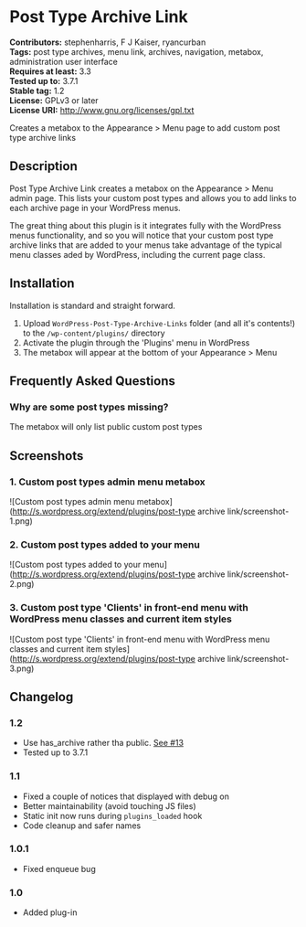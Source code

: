 # Post Type Archive Link #
**Contributors:** stephenharris, F J Kaiser, ryancurban  
**Tags:** post type archives, menu link, archives, navigation, metabox, administration user interface  
**Requires at least:** 3.3  
**Tested up to:** 3.7.1  
**Stable tag:** 1.2  
**License:** GPLv3 or later  
**License URI:** http://www.gnu.org/licenses/gpl.txt  

Creates a metabox to the Appearance > Menu page to add custom post type archive links

## Description ##

Post Type Archive Link creates a metabox on the Appearance > Menu admin page. This lists your custom post types and allows you to add links to each archive page in your WordPress menus.

The great thing about this plugin is it integrates fully with the WordPress menus functionality, and so you will notice that your custom post type archive links that are added to your menus take advantage of the typical menu classes aded by WordPress, including the current page class.


## Installation ##

Installation is standard and straight forward.

1. Upload `WordPress-Post-Type-Archive-Links` folder (and all it's contents!) to the `/wp-content/plugins/` directory
1. Activate the plugin through the 'Plugins' menu in WordPress
1. The metabox will appear at the bottom of your Appearance > Menu


## Frequently Asked Questions ##

### Why are some post types missing? ###

The metabox will only list public custom post types


## Screenshots ##

### 1. Custom post types admin menu metabox ###
![Custom post types admin menu metabox](http://s.wordpress.org/extend/plugins/post-type archive link/screenshot-1.png)

### 2. Custom post types added to your menu ###
![Custom post types added to your menu](http://s.wordpress.org/extend/plugins/post-type archive link/screenshot-2.png)

### 3. Custom post type 'Clients' in front-end menu with WordPress menu classes and current item styles ###
![Custom post type 'Clients' in front-end menu with WordPress menu classes and current item styles](http://s.wordpress.org/extend/plugins/post-type archive link/screenshot-3.png)



## Changelog ##

### 1.2 ###
* Use has_archive rather tha public. [See #13](https://github.com/stephenharris/WordPress-Post-Type-Archive-Links/issues/13)
* Tested up to 3.7.1

### 1.1 ###
* Fixed a couple of notices that displayed with debug on
* Better maintainability (avoid touching JS files)
* Static init now runs during <code>plugins_loaded</code> hook
* Code cleanup and safer names

### 1.0.1 ###
* Fixed enqueue bug

### 1.0 ###
* Added plug-in
